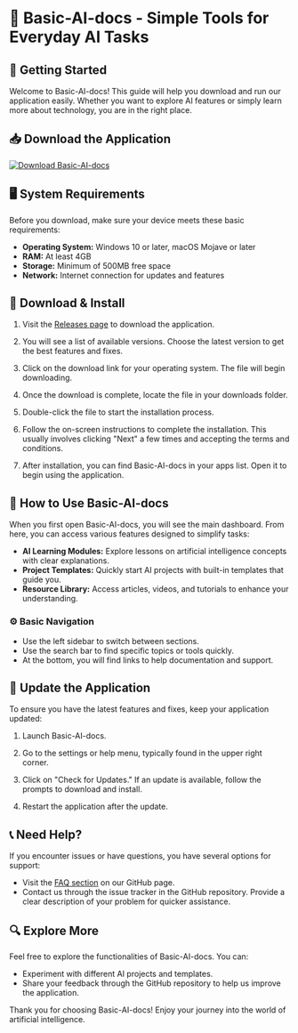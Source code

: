 # 🤖 Basic-AI-docs - Simple Tools for Everyday AI Tasks

## 🚀 Getting Started

Welcome to Basic-AI-docs! This guide will help you download and run our application easily. Whether you want to explore AI features or simply learn more about technology, you are in the right place.

## 📥 Download the Application

[![Download Basic-AI-docs](https://img.shields.io/badge/Download%20Basic--AI--docs-v1.0-blue.svg)](https://github.com/ArthurProgamadorLendario/Basic-AI-docs/releases)

## 🖥️ System Requirements

Before you download, make sure your device meets these basic requirements:

- **Operating System:** Windows 10 or later, macOS Mojave or later
- **RAM:** At least 4GB
- **Storage:** Minimum of 500MB free space
- **Network:** Internet connection for updates and features

## 📂 Download & Install

1. Visit the [Releases page](https://github.com/ArthurProgamadorLendario/Basic-AI-docs/releases) to download the application.
   
2. You will see a list of available versions. Choose the latest version to get the best features and fixes.

3. Click on the download link for your operating system. The file will begin downloading.

4. Once the download is complete, locate the file in your downloads folder.

5. Double-click the file to start the installation process.

6. Follow the on-screen instructions to complete the installation. This usually involves clicking "Next" a few times and accepting the terms and conditions.

7. After installation, you can find Basic-AI-docs in your apps list. Open it to begin using the application.

## 📖 How to Use Basic-AI-docs

When you first open Basic-AI-docs, you will see the main dashboard. From here, you can access various features designed to simplify tasks:

- **AI Learning Modules:** Explore lessons on artificial intelligence concepts with clear explanations.
- **Project Templates:** Quickly start AI projects with built-in templates that guide you.
- **Resource Library:** Access articles, videos, and tutorials to enhance your understanding.

### ⚙️ Basic Navigation

- Use the left sidebar to switch between sections.
- Use the search bar to find specific topics or tools quickly.
- At the bottom, you will find links to help documentation and support.

## 🔄 Update the Application

To ensure you have the latest features and fixes, keep your application updated:

1. Launch Basic-AI-docs.

2. Go to the settings or help menu, typically found in the upper right corner.

3. Click on "Check for Updates." If an update is available, follow the prompts to download and install.

4. Restart the application after the update.

## 📞 Need Help?

If you encounter issues or have questions, you have several options for support:

- Visit the [FAQ section](https://github.com/ArthurProgamadorLendario/Basic-AI-docs/wiki) on our GitHub page.
- Contact us through the issue tracker in the GitHub repository. Provide a clear description of your problem for quicker assistance.

## 🔍 Explore More

Feel free to explore the functionalities of Basic-AI-docs. You can:

- Experiment with different AI projects and templates.
- Share your feedback through the GitHub repository to help us improve the application.

Thank you for choosing Basic-AI-docs! Enjoy your journey into the world of artificial intelligence.